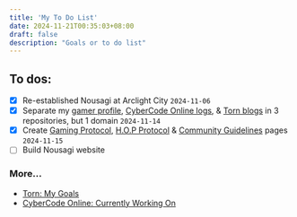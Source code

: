 ```yaml
---
title: 'My To Do List'
date: 2024-11-21T00:35:03+08:00
draft: false
description: "Goals or to do list"
---
```


## To dos:

- [x] Re-established Nousagi at Arclight City `2024-11-06`
- [x] Separate my [gamer profile](/), [CyberCode Online logs](/cco/), & [Torn blogs](/torn/) in 3 repositories, but 1 domain `2024-11-14`
- [x] Create [Gaming Protocol](/protocol), [H.O.P Protocol](/H.O.P-Protocol) & [Community Guidelines](/guidelines) pages `2024-11-15`
- [ ] Build Nousagi website

### More...

- [Torn: My Goals](/torn/goals/)
- [CyberCode Online: Currently Working On](/cco/about/)
